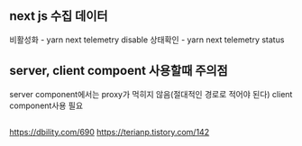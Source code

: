 ## next js 수집 데이터
비활성화 - yarn next telemetry disable
상태확인 - yarn next telemetry status

## server, client compoent 사용할때 주의점
server component에서는 proxy가 먹히지 않음(절대적인 경로로 적어야 된다)
client component사용 필요

##
https://dbility.com/690
https://terianp.tistory.com/142